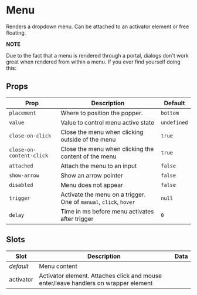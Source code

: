 # Menu

Renders a dropdown menu. Can be attached to an activator element or free floating.

**NOTE**

Due to the fact that a menu is rendered through a portal, dialogs don't work great when rendered from
within a menu. If you ever find yourself doing this:

## Props

| Prop                     | Description                                                       | Default     |
|--------------------------|-------------------------------------------------------------------|-------------|
| `placement`              | Where to position the popper.                                     | `bottom`    |
| `value`                  | Value to control menu active state                                | `undefined` |
| `close-on-click`         | Close the menu when clicking outside of the menu                  | `true`      |
| `close-on-content-click` | Close the menu when clicking the content of the menu              | `true`     |
| `attached`               | Attach the menu to an input                                       | `false`     |
| `show-arrow`             | Show an arrow pointer                                             | `false`     |
| `disabled`               | Menu does not appear                                              | `false`     |
| `trigger`                | Activate the menu on a trigger. One of `manual`, `click`, `hover` | `null`      |
| `delay`                  | Time in ms before menu activates after trigger                    | `0`         |

## Slots

| Slot      | Description                                                                         | Data |
| --------- | ----------------------------------------------------------------------------------- | ---- |
| _default_ | Menu content                                                                        |      |
| activator | Activator element. Attaches click and mouse enter/leave handlers on wrapper element |      |
